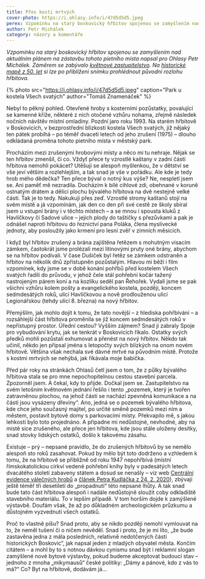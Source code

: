```yaml
---
title: Přes kosti mrtvých
cover-photo: https://i.ohlasy.info/i/47d5d5d5.jpeg
perex: Vzpomínku na starý boskovický hřbitov spojenou se zamyšlením nad aktuálním plánem na zástavbu tohoto pietního místa napsal pro Ohlasy Petr Michálek.
author: Petr Michálek
category: názory a komentáře
---
```


*Vzpomínku na starý boskovický hřbitov spojenou se zamyšlením nad aktuálním plánem na zástavbu tohoto pietního místa napsal pro Ohlasy Petr Michálek. Záměrem se zabývalo [květnové zastupitelstvo](https://ohlasy.info/clanky/2020/05/zastupitelstvo.html). Na [historické mapě z 50. let](https://lms.cuzk.cz/lms/LMS_wms_02e.html?mapfile=WMSA08.1950.BOSK64.02413&viewExtent=-591819.0113%2C-1130516.87986%2C-588286.637284%2C-1126984.50591&image_dir=d%3A%2Fconfms%2Flms%2FWMSA08%2F1950%2FBOSK) si lze po přiblížení snímku prohlédnout původní rozlohu hřbitova.*

{% photo src="https://i.ohlasy.info/i/47d5d5d5.jpeg" caption="Park u kostela Všech svatých" author="Tomáš Znamenáček" %}

Nebyl to pěkný pohled. Otevřené hroby s kosterními pozůstatky, povalující se kamenné kříže, některé z nich otočené vzhůru nohama, zřejmě následek nočních návštěv místní omladiny. Pozdní jaro roku 1993. Na starém hřbitově v Boskovicích, v bezprostřední blízkosti kostela Všech svatých, již nějaký ten pátek probíhá – po téměř dvaceti letech od jeho zrušení (1975) – dlouho odkládaná proměna tohoto pietního místa v městský park. 

Procházím mezi zrušenými hrobovými místy a něco mi tu nehraje. Nějak se ten hřbitov zmenšil, či co. Vždyť přece ty vzrostlé kaštany v zadní části hřbitova nemohli pokácet? Utěšuji se alespoň myšlenkou, že v dětství se vše jeví větším a rozlehlejším, a tak snad je vše v pořádku. Ale kde je tedy hrob mého dědečka? Ten přece býval o notný kus výše? Ne, nespletl jsem se. Ani paměť mě nezradila. Docházím k bílé cihlové zdi, obehnané v koruně ostnatým drátem a dělící plochu bývalého hřbitova na dvě nestejně velké části. Tak je to tedy. Nakukuji přes zeď. Vzrostlé stromy kaštanů stojí na svém místě a já vzpomínám, jak den co den při své cestě ze školy sbíral jsem u vstupní brány i v těchto místech – a se mnou i spousta kluků z Havlíčkovy či Sadové ulice – jejich plody do taštičky s přezůvkami a pak je odnášel naproti hřbitovu do řeznictví pana Poláka, člena myslivecké jednoty, aby posloužily jako krmení pro lesní zvěř v zimních měsících.

I když byl hřbitov zrušený a brána zajištěna řetězem s mohutným visacím zámkem, častokrát jsme prolézali mezi litinovými pruty oné brány, abychom se na hřbitov podívali. V čase Dušiček byl řetěz se zámkem odstraněn a hřbitov na několik dnů zpřístupněn pozůstalým. Hlavou mi běží i film vzpomínek, kdy jsme se v době konání pohřbů před kostelem Všech svatých řadili do průvodu, v jehož čele stál pohřební kočár tažený nastrojeným párem koní a na kozlíku seděl pan Řehořek. Vydali jsme se pak všichni vzhůru kolem pošty a evangelického kostela, později, koncem sedmdesátých roků, ulicí Havlíčkovou a nově prodlouženou ulicí Legionářskou (tehdy ulicí 8. března) na nový hřbitov.

Přemýšlím, jak mohlo dojít k tomu, že tato novější – z hlediska pohřbívání – a rozsáhlejší část hřbitova proměnila se již koncem sedmdesátých roků v nepřístupný prostor. Úřední cestou? Vyšším zájmem? Snad ji zabraly Spoje pro vybudování krytu, jak se tenkrát v Boskovicích říkalo. Ostatky svých předků mohli pozůstalí exhumovat a přenést na nový hřbitov. Někdo tak učinil, někdo jen připsal jména s letopočty svých blízkých na onom novém hřbitově. Většina však nechala své dávné mrtvé na původním místě. Protože s kostmi mrtvých se nehýbá, jak říkávala moje babička. 

Před pár roky na stránkách Ohlasů četl jsem o tom, že z půlky bývalého hřbitova stala se pro mne nepochopitelnou cestou stavební parcela. Zpozorněl jsem. A čekal, kdy to přijde. Dočkal jsem se. Zastupitelstvo na svém letošním květnovém jednání řešilo i tento „pozemek, který je tvořen zatravněnou plochou, na jehož části se nachází zpevněná komunikace a na části jsou vysázeny dřeviny“. Ano, jedná se o pozemek bývalého hřbitova, kde chce jeho současný majitel, po určité směně pozemků mezi ním a městem, postavit bytové domy s parkovacími místy. Překvapilo mě, s jakou lehkostí bylo toto projednáno. A připadne mi nedůstojné, nevhodné, aby na místě sice zrušeného, ale přece jen hřbitova, kde jsou stále uloženy desítky, snad stovky lidských ostatků, došlo k takovému zásahu.

Existuje – prý – nepsané pravidlo, že do zrušených hřbitovů by se nemělo alespoň sto roků zasahovat. Pokud by mělo být toto dodrženo a vzhledem k tomu, že na hřbitově se přibližně od roku 1947 nepohřbívá (místní římskokatolickou církví vedené pohřební knihy byly v padesátých letech dvacátého století zabaveny státem a dosud se nenašly – viz web [Centrální evidence válečných hrobů](http://www.valecnehroby.army.cz/evidence-valecnych-hrobu) a [článek Petra Kudláčka z 24. 2. 2020](https://www.vets.cz/vpm/mista/obec/712-boskovice/)), zbývají ještě téměř tři desetiletí do „propadnutí“ této nepsané lhůty. A tak snad bude tato část hřbitova alespoň i nadále nedůstojně sloužit coby odkladiště stavebního materiálu. To v lepším případě. V tom horším dojde k zamýšlené výstavbě. Doufám však, že až po důkladném archeologickém průzkumu a důstojném vyzvednutí všech ostatků.

Proč to vlastně píšu? Snad proto, aby se nikdo později nemohl vymlouvat na to, že neměl tušení či o ničem nevěděl. Snad i proto, že je mi líto, „že bude zastavěna jedna z mála posledních, relativně nedotčených částí historických Boskovic“, jak napsal jeden z mladých obyvatel města. Končím citátem – a mohl by to s notnou dávkou cynismu snad být i reklamní slogan zamýšlené nové bytové výstavby, pokud budeme akceptovat budoucí stav – jednoho z mnoha „mikymausů“ české politiky: „Dámy a pánové, kdo z vás to má?“ Co? Byt na hřbitově, dodávám já… 
